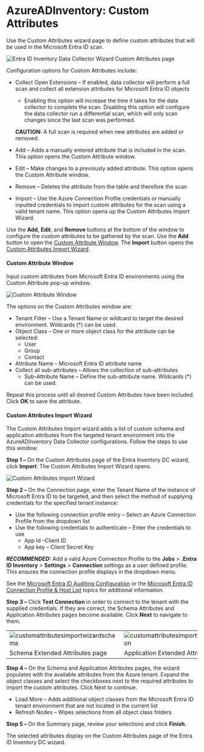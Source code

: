 # AzureADInventory: Custom Attributes

Use the Custom Attributes wizard page to define custom attributes that will be used in the Microsoft Entra ID scan.

![Entra ID Inventory Data Collector Wizard Custom Attributes page](/img/product_docs/accessanalyzer/enterpriseauditor/admin/datacollector/adinventory/customattributes.png)

Configuration options for Custom Attributes include:

- Collect Open Extensions – If enabled, data collector will perform a full scan and collect all extension attributes for Microsoft Entra ID objects

  - Enabling this option will increase the time it takes for the data collector to complete the scan. Disabling this option will configure the data collector run a differential scan, which will only scan changes since the last scan was performed.

  __CAUTION:__ A full scan is required when new attributes are added or removed.
- Add – Adds a manually entered attribute that is included in the scan. This option opens the Custom Attribute window.
- Edit – Make changes to a previously added attribute. This option opens the Custom Attribute window.
- Remove – Deletes the attribute from the table and therefore the scan
- Import – Use the Azure Connection Profile credentials or manually inputted credentials to import custom attributes for the scan using a valid tenant name. This option opens up the Custom Attributes Import Wizard.

Use the __Add__, __Edit__, and __Remove__ buttons at the bottom of the window to configure the custom attributes to be gathered by the scan. Use the __Add__ button to open the [Custom Attribute Window](#custom-attribute-window). The __Import__ button opens the [Custom Attributes Import Wizard](#custom-attributes-import-wizard).

#### Custom Attribute Window

Input custom attributes from Microsoft Entra ID environments using the Custom Attribute pop-up window.

![Custom Attribute Window](/img/product_docs/accessanalyzer/enterpriseauditor/admin/datacollector/azureadinventory/customattributewindow.png)

The options on the Custom Attributes window are:

- Tenant Filter – Use a Tenant Name or wildcard to target the desired environment. Wildcards (\*) can be used.
- Object Class – One or more object class for the attribute can be selected:
  - User
  - Group
  - Contact
- Attribute Name – Microsoft Entra ID attribute name
- Collect all sub-attributes – Allows the collection of sub-attributes
  - Sub-Attribute Name – Define the sub-attribute name. Wildcards (\*) can be used.

Repeat this process until all desired Custom Attributes have been included. Click __OK__ to save the attribute.

#### Custom Attributes Import Wizard

The Custom Attributes Import wizard adds a list of custom schema and application attributes from the targeted tenant environment into the AzureADInventory Data Collector configurations. Follow the steps to use this window:

__Step 1 –__ On the Custom Attributes page of the Entra Inventory DC wizard, click __Import__. The Custom Attributes Import Wizard opens.

![Custom Attributes Import Wizard](/img/product_docs/accessanalyzer/enterpriseauditor/admin/datacollector/azureadinventory/customattributesimportwizard.png)

__Step 2 –__ On the Connection page, enter the Tenant Name of the instance of Microsoft Entra ID to be targeted, and then select the method of supplying credentials for the specified tenant instance:

- Use the following connection profile entry – Select an Azure Connection Profile from the dropdown list
- Use the following credentials to authenticate – Enter the credentials to use
  - App Id –Client ID
  - App key – Client Secret Key

___RECOMMENDED:___ Add a valid Azure Connection Profile to the __Jobs__ > __.Entra ID Inventory__ > __Settings__ > __Connection__ settings as a user defined profile. This ensures the connection profile displays in the dropdown menu.

See the [Microsoft Entra ID Auditing Configuration](/docs/accessanalyzer/config/entraid/access.md) or the [Microsoft Entra ID Connection Profile & Host List](/docs/accessanalyzer/enterpriseauditor/admin/datacollector/azureadinventory/configurejob.md) topics for additional information.

__Step 3 –__ Click __Test Connection__ in order to connect to the tenant with the supplied credentials. If they are correct, the Schema Attributes and Application Attributes pages become available. Click __Next__ to navigate to them.

|  |  |
| --- | --- |
| ![customattributesimportwizardschema](/img/product_docs/accessanalyzer/enterpriseauditor/admin/datacollector/azureadinventory/customattributesimportwizardschema.png) | ![customattributesimportwizardapplication](/img/product_docs/accessanalyzer/enterpriseauditor/admin/datacollector/azureadinventory/customattributesimportwizardapplication.png) |
| Schema Extended Attributes page | Application Extended Attributes page |

__Step 4 –__ On the Schema and Application Attributes pages, the wizard populates with the available attributes from the Azure tenant. Expand the object classes and select the checkboxes next to the required attributes to import the custom attributes. Click Next to continue.

- Load More – Adds additional object classes from the Microsoft Entra ID tenant environment that are not located in the current list
- Refresh Nodes – Wipes selections from all object class folders

__Step 5 –__ On the Summary page, review your selections and click __Finish__.

The selected attributes display on the Custom Attributes page of the Entra ID Inventory DC wizard.
